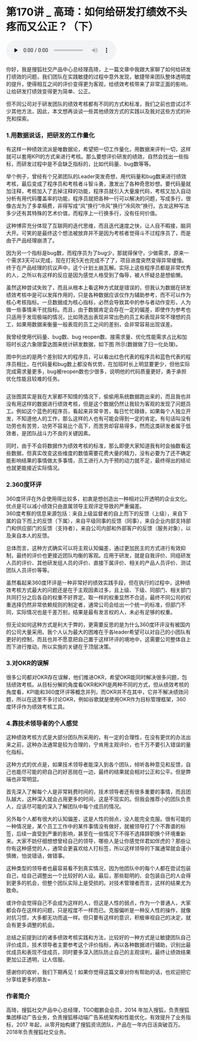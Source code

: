 # 第170讲 _ 高琦：如何给研发打绩效不头疼而又公正？（下）

<audio id="audio" title="第170讲 | 高琦：如何给研发打绩效不头疼而又公正？（下）" controls="" preload="none"><source id="mp3" src="https://static001.geekbang.org/resource/audio/f3/7d/f31f0dfa757cd7b958977377af0f677d.mp3"></audio>

你好，我是搜狐社交产品中心总经理高琦，上一篇文章中我跟大家聊了如何给研发打绩效的问题，我们团队在实践敏捷的过程中意外发现，敏捷带来团队整体透明度的提升，使得相互之间的评价变得更为客观，给绩效考核带来了非常正面的影响，让给研发打绩效变得更为简单、公正。

但不同公司对于研发团队的绩效考核都有不同的方式和标准，我们之前也尝试过不少其他方法，因此，本文想再谈谈一些其他绩效方式的实践以及我对这些方式的补充和探索。

### 1.用数据说话，把研发的工作量化

有这样一种绩效流派是唯数据论，希望把一切工作量化，用数据来评判一切，这样就可以套用KPI的方式来进行考核。那么要想评价研发的绩效，自然会找出一些指标，而研发过程中是不会缺乏指标的，比如代码量、bug数等等。

举个例子，曾经有个兄弟团队的Leader突发奇想，用代码量和bug数来进行绩效考核，最后变成了程序员和考核者斗智斗勇，激发出了各种奇思妙想。要代码量就加注释，考核加入了去掉注释的功能，程序员就引入大量废代码，考核又加入自动分析有用代码覆盖率的功能，程序员就把各种一行可以解决的问题，写成多行，很像古龙为了多拿稿费，非得写成“风”换行“冷风”换行“冷风吹”换行。古龙这种写法多少还有其特殊的艺术价值，而程序上一行换多行，没有任何价值。

这种博弈充分体现了互联网的迭代思维，而且迭代速度之快，让人目不暇接，脑洞大开。可笑的是最终这个想法被放弃并不是因为考核者觉得斗不过程序员了，而是由于产品经理崩溃了。

因为另一个指标是bug数，而程序员为了bug少，那就得保守，少做需求，原来一个需求3天可以完成，现在打死5天也完成不了了，项目进度突然变得异常缓慢。终于在产品经理的抗议声中，这个计划土崩瓦解。实际上这些程序员都是非常优秀的人，之所以有这样的反应是因为感觉人格受到了侮辱，被人怀疑总是想偷懒。

虽然这种尝试失败了，而且从根本上看这种方式就是错误的，但我认为数据在研发绩效考核中是可以发挥作用的，只是各种数据应该仅作为辅助参考，而不可以作为核心考核指标。一旦数据成为核心指标，必然会导致其中的参与者动作变形，人为做一些事情来干扰指标。而且，由于数据肯定会存在一定的偏差，即使作为参考也只适用于发现极端的情况，比如筛选出表现非常出色的员工和表现非常不理想的员工，如果用数据来衡量一般表现的员工之间的差别，会非常容易出现误差。

我曾经使用代码量、bug数、bug reopen数、接需求量、优化性能需求占比和加班时长这六象限雷达图来统计研发数据，如下图 所示(数据做了归一化处理)。

图中列出的是两个差别较大的程序员，可以看出红色代表的程序员和蓝色代表的程序员相比，在代码量和bug数上都没有优势，在加班时长上明显要更少，但他实际完成需求量更多，bug被reopen数也少很多，说明他的代码质量更好，勇于承担优化性能且较难的任务。

<img src="https://static001.geekbang.org/resource/image/a7/ae/a77410dd4292c4748fb3c0d221d06aae.png" alt="">

这张图其实是我在大家都不知情的情况下，偷偷用系统数据跑出来的，而且我也并没有用这样的数据进行绩效考核，但是这个数据仍然让我较为客观的发现了问题员工。例如这个蓝色的程序员，看起来非常辛苦，每日忙忙碌碌，如果每个人独立开发，不知道他人的工作，那么这样的人也有可能会得到一定的肯定。有句话叫没有功劳也有苦劳，功劳不容易比个高下，而苦劳却容易得多，然而这类研发者属于低效者，是团队战斗力不良的关键因素。

同时，由于不会将数据作为绩效考核的标准，那么即便大家知道我有时会抽数看这些数据，但真实改变这些维度的数值需要花费大量的精力，没有必要为了还不确定能影响结果的事情做太多事情，员工进行人为干预的动力就不足，最终得出的结论也就更能接近实际情况。

### 2.360度环评

360度环评在外企使用得比较多，初衷是想创造出一种相对公开透明的企业文化。优点是可以减小绩效只由直属领导主观评定导致的严重偏差。<br>
360度考察的信息来源包括：来自上级监督者的自上而下的反馈（上级），来自下属的自下而上的反馈（下属），来自平级同事的反馈（同事），来自企业内部支持部门和供应部门的反馈（支持者），来自公司内部和外部客户的反馈（服务对象），以及来自本人的反馈。

总体而言，这种方式确实可以将主观认知偏差，通过更加民主的方式进行有效抑制，最终的评价也更接近团队均衡的客观。应用于研发，就是自我评价、同组研发人员的评价、其他研发组人员的评价、直接下属评价、相关的产品人员评价、测试团队人员评价等等。

虽然看起来360度环评是一种非常好的绩效实践手段，但在执行的过程中，这种绩效考核方式最大的问题还是在于主观因素过多，且上级、下级、同部门、相关部门共同打分之后各自的权重不好界定。取一样的权重显然不合适，最终不同公司的权重选择仍然非常依赖规则的制定者，通常公司会给出一个统一的标准，但部门不同，实际情况也是千差万别，结果是最有发言权的人，未必有足够的权重。

但无论如何这种方式是利大于弊的，更需要反思的是为什么360度环评没有被国内的公司大量采用。我个人认为最大的困难在于各leader希望可以对自己的小团队有更好的控制，而且也并不愿意把自己置于这样环评的境地中，这需要公司整体自上而下进行推动，所以实施的关键在于顶层决策。

### 3.对OKR的误解

很多公司都对OKR存在误解，他们推进OKR，希望OKR能同时解决很多问题，包括绩效考核。从目标分解的角度看OKR和KPI是两种不同的方式，但从绩效考核的角度看，KPI能和360度环评等概念并列，而OKR并不在其中，它并不解决绩效问题，所以在这里不多讨论OKR，例如谷歌就是使用OKR作为目标管理框架，360度环评作为绩效考核工具。

### 4.靠技术领导者的个人感觉

这种绩效考核方式是大部分团队所采用的，有一定的合理性，在没有更优的办法出来之前，这种办法通常是较为合理的，宁肯用主观评价，也千万不要引入错误的量化指标。

这种方式的优点是，如果技术领导者能深入到各个团队，倾听各种意见和反馈，自己也能尽可能的把自己的好恶抛在一边，最终的结果就会相对公正和公平。但是弊端也非常明显。

首先深入了解每个人是非常耗费时间的，技术领导者还有很多重要的事情，而且团队越大，这种深入就会占用更多的时间，这是不现实的。但我会推荐小的团队负责人，应该尽可能的深入了解团队中每个成员的情况。

另外每个人都有很大的认知偏差，这是人性的弱点，没人能完全克服。很有可能的一种情况是，某个员工工作中的某件事情没有做好，就被领导打了个不靠谱的标签，后续一直受到严重的影响，甚至在一些情况下不得不选择辞职换个环境重新来。大家不妨仔细想想曾经自己的领导，哪些人是让你感觉伴君如伴虎的？那些让你有这种感觉的人，通常会更喜欢给人打标签，所以这样领导的下属通常就会谨小慎微，怕说错话，做错事。

这种类型的领导者也最容易看不到真实情况，因为他团队中的每个人都在尝试包装自己，给自己调整出一个比较好的人设。最后，那些聪明的、会包装自己的人会得到更多的机会，但整个团队实际上是受损的。对技术管理者而言，这样的结果尤为致命。

或许你会觉得自己不会成为这样的人，但这是人性的弱点，作为一个普通人，大家都会存在这样的问题，只是程度不一样而已。克服偏听是一种反人性的操作，就像对抗习惯，大多都无功而返一样。但只要有这样的意识，积极审视自己的决定，就会有更多调整的机会。

总结之前提到过的诸多绩效考核实践和方法，比较好的一种方式是让敏捷团队自己评价成员，技术领导者主要参考这个评价指标，再以各种数据进行辅助，识别出最优成员和表现不佳成员，同时要多深入团队防止自己的主观误判，最终让绩效结果更加公正透明，让人信服。

感谢你的收听，我们下期再见！如果你觉得这篇文章对你有帮助的话，也欢迎把它分享给更多的朋友~

### 作者简介

高琦，搜狐社交产品中心总经理，TGO鲲鹏会会员，2014 年加入搜狐，负责搜狐集团移动广告业务，负责搜狐移动端广告系统架构和性能优化，有效提升了业务指标，2017 年起，从零开始构建了搜狐资讯团队，产品在一年内日活突破百万。2018年负责搜狐社交业务。


